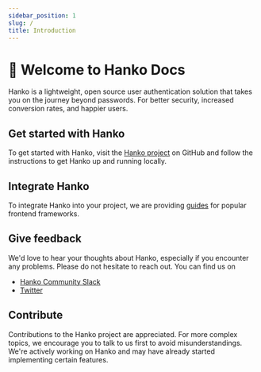 ```yaml
---
sidebar_position: 1
slug: /
title: Introduction
---
```

# :wave: Welcome to Hanko Docs
Hanko is a lightweight, open source user authentication solution that takes you on the journey beyond passwords. For better security, increased conversion rates, and happier users.

## Get started with Hanko
To get started with Hanko, visit the [Hanko project](https://github.com/teamhanko/hanko) on GitHub and follow the instructions to get Hanko up and running locally.

## Integrate Hanko
To integrate Hanko into your project, we are providing [guides](/guides/frontend) for popular frontend frameworks.

## Give feedback
We'd love to hear your thoughts about Hanko, especially if you encounter any problems. Please do not hesitate to reach out. You can find us on
- [Hanko Community Slack](https://www.hanko.io/community)
- [Twitter](https://twitter.com/hanko_io)

## Contribute
Contributions to the Hanko project are appreciated. For more complex topics, we encourage you to talk to us first to avoid misunderstandings. We're actively working on Hanko and may have already started implementing certain features.
